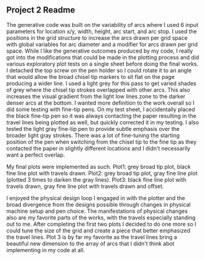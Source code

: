 ## Project 2 Readme

The generative code was built on the variability of arcs where I used 6 input parameters for location x/y, width, height, arc start, and arc stop. I used the positions in the grid structure to increase the arcs drawn per grid space with global variables for arc diameter and a modifier for arcs drawn per grid space. While I like the generative outcomes produced by my code, I really got into the modifications that could be made in the plotting process and did various exploratory plot tests on a single sheet before doing the final works. I detached the top screw on the pen holder so I could rotate it to an angle that would allow the broad chisel tip markers to sit flat on the page producing a wider line. I used a light grey for this pass to get varied shades of grey where the chisel tip strokes overlapped with other arcs. This also increases the visual gradient from the light low lines zone to the darker denser arcs at the bottom. I wanted more definition to the work overall so I did some testing with fine-tip pens. On my test sheet, I accidentally placed the black fine-tip pen so it was always contacting the paper resulting in the travel lines being plotted as well, but quickly corrected it in my testing. I also tested the light gray fine-tip pen to provide subtle emphasis over the broader light gray strokes. There was a lot of fine-tuning the starting position of the pen when switching from the chisel tip to the fine tip as they contacted the paper in slightly different locations and I didn't necessarily want a perfect overlap.


My final plots were implemented as such. Plot1: grey broad tip plot, black fine line plot with travels drawn. Plot2: grey broad tip plot, gray fine line plot (plotted 3 times to darken the gray lines). Plot3: black fine line plot with travels drawn, gray fine line plot with travels drawn and offset.


I enjoyed the physical design loop I engaged in with the plotter and the broad divergence from the designs possible through changes in physical machine setup and pen choice. The manifestations of physical changes also are my favorite parts of the works, with the travels especially standing out to me. After completing the first two plots I decided to do one more so I could tune the size of the grid and create a piece that better emphasized the travel lines. Plot 3 is by far my favorite as the travel lines bring a beautiful new dimension to the array of arcs that I didn't think abot implementing in my code at all.
